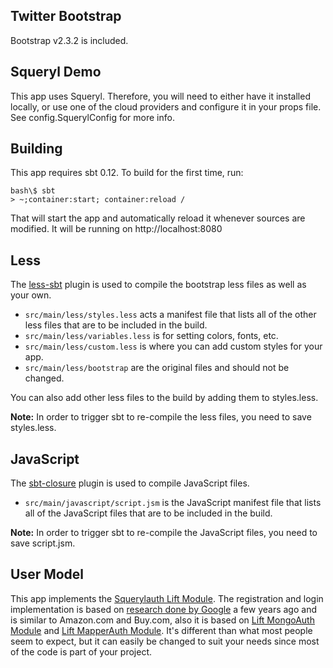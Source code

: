Twitter Bootstrap
-----------------

Bootstrap v2.3.2 is included.

Squeryl Demo
-------

This app uses Squeryl. Therefore, you will need to either have it installed locally, or use one of
the cloud providers and configure it in your props file. See config.SquerylConfig for more info.

Building
--------

This app requires sbt 0.12. To build for the first time, run:

    bash\$ sbt
    > ~;container:start; container:reload /

That will start the app and automatically reload it whenever sources are modified. It will be running
on http://localhost:8080

Less
----

The [less-sbt](https://github.com/softprops/less-sbt) plugin is used to compile the bootstrap less files as well as your own.

* `src/main/less/styles.less` acts a manifest file that lists all of the other less files that are to be included in the build.
* `src/main/less/variables.less` is for setting colors, fonts, etc.
* `src/main/less/custom.less` is where you can add custom styles for your app.
* `src/main/less/bootstrap` are the original files and should not be changed.

You can also add other less files to the build by adding them to styles.less.

**Note:** In order to trigger sbt to re-compile the less files, you need to save styles.less.

JavaScript
----------

The [sbt-closure](https://github.com/eltimn/sbt-closure) plugin is used to compile JavaScript files.

* `src/main/javascript/script.jsm` is the JavaScript manifest file that lists all of the JavaScript files that are to be included in the build.

**Note:** In order to trigger sbt to re-compile the JavaScript files, you need to save script.jsm.

User Model
----------

This app implements the [Squerylauth Lift Module](https://github.com/jgenso/squeryl-auth-module).
The registration and login implementation is based on
[research done by Google](http://sites.google.com/site/oauthgoog/UXFedLogin) a few years ago
and is similar to Amazon.com and Buy.com, also it is based on [Lift MongoAuth Module](https://github.com/eltimn/lift-mongoauth) and [Lift MapperAuth Module](https://github.com/liftmodules/mapperauth). It's different than what most people seem to expect,
but it can easily be changed to suit your needs since most of the code is part of your project.
